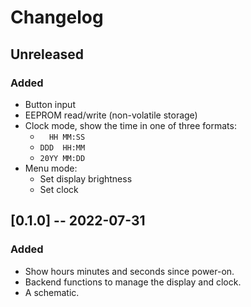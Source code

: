 # Changelog

## Unreleased
### Added
- Button input
- EEPROM read/write (non-volatile storage)
- Clock mode, show the time in one of three formats:
    - `  HH MM:SS`
    - `DDD  HH:MM`
    - `20YY MM:DD`
- Menu mode:
    - Set display brightness
    - Set clock

## [0.1.0] -- 2022-07-31
### Added
- Show hours minutes and seconds since power-on.
- Backend functions to manage the display and clock.
- A schematic.
